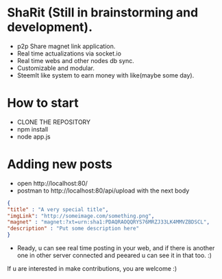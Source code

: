 # ShaRit (Still in brainstorming and development).
  - p2p Share magnet link application.
  - Real time actualizations via socket.io
  - Real time webs and other nodes db sync.
  - Customizable and modular.
  - SteemIt like system to earn money with like(maybe some day).
  
# How to start

  - CLONE THE REPOSITORY
  - npm install
  - node app.js

# Adding new posts
  - open http://localhost:80/
  - postman to http://localhost:80/api/upload with the next body
  
  ```json
  {
  "title" : "A very special title",
  "imgLink": "http://someimage.com/something.png",
  "magnet" : "magnet:?xt=urn:sha1:PDAQRAOQQRYS76MRZJ33LK4MMVZBDSCL",
  "description" : "Put some description here"
}
```
  - Ready, u can see real time posting in your web, and if there is another one in other server connected and peeared u can see it in that too. :)

If u are interested in make contributions, you are welcome :)
